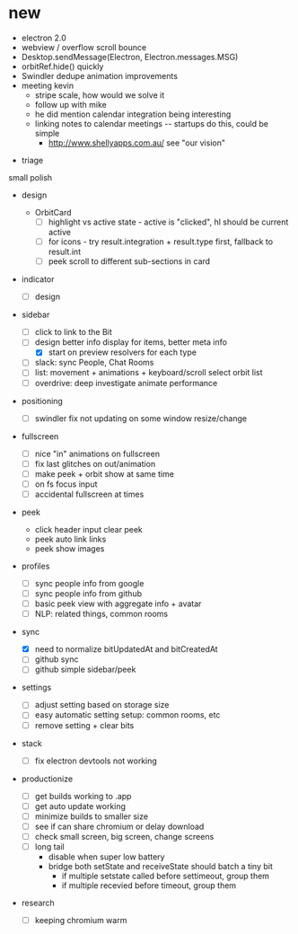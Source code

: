# new

* electron 2.0
* webview / overflow scroll bounce
* Desktop.sendMessage(Electron, Electron.messages.MSG)
* orbitRef.hide() quickly
* Swindler dedupe animation improvements
* meeting kevin
  * stripe scale, how would we solve it
  * follow up with mike
  * he did mention calendar integration being interesting
  * linking notes to calendar meetings -- startups do this, could be simple
    * http://www.shellyapps.com.au/ see "our vision"

- triage

small polish

* design

  * OrbitCard
    * [ ] highlight vs active state - active is "clicked", hl should be current active
    * [ ] for icons - try result.integration + result.type first, fallback to result.int
    * [ ] peek scroll to different sub-sections in card

* indicator

  * [ ] design

* sidebar

  * [ ] click to link to the Bit
  * [ ] design better info display for items, better meta info
    * [x] start on preview resolvers for each type
  * [ ] slack: sync People, Chat Rooms
  * [ ] list: movement + animations + keyboard/scroll select orbit list
  * [ ] overdrive: deep investigate animate performance

* positioning

  * [ ] swindler fix not updating on some window resize/change

* fullscreen

  * [ ] nice "in" animations on fullscreen
  * [ ] fix last glitches on out/animation
  * [ ] make peek + orbit show at same time
  * [ ] on fs focus input
  * [ ] accidental fullscreen at times

- peek

  * click header input clear peek
  * peek auto link links
  * peek show images

- profiles

  * [ ] sync people info from google
  * [ ] sync people info from github
  * [ ] basic peek view with aggregate info + avatar
  * [ ] NLP: related things, common rooms

- sync

  * [x] need to normalize bitUpdatedAt and bitCreatedAt
  * [ ] github sync
  * [ ] github simple sidebar/peek

- settings

  * [ ] adjust setting based on storage size
  * [ ] easy automatic setting setup: common rooms, etc
  * [ ] remove setting + clear bits

- stack

  * [ ] fix electron devtools not working

- productionize

  * [ ] get builds working to .app
  * [ ] get auto update working
  * [ ] minimize builds to smaller size
  * [ ] see if can share chromium or delay download
  * [ ] check small screen, big screen, change screens
  * [ ] long tail
    * disable when super low battery
    * bridge both setState and receiveState should batch a tiny bit
      * if multiple setstate called before settimeout, group them
      * if multiple recevied before timeout, group them

- research
  * [ ] keeping chromium warm
